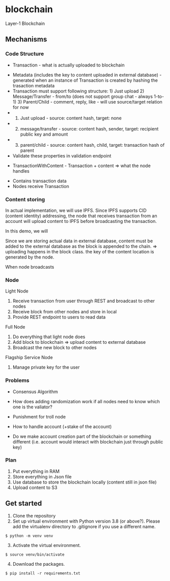 # blockchain

Layer-1 Blockchain

## Mechanisms

### Code Structure

- Transaction - what is actually uploaded to blockchain

* Metadata (includes the key to content uploaded in external database) - generated when an instance of Transaction is created by hashing the trasaction metadata
* Transaction must support following structure: 1) Just upload 2) Message/Transfer - from/to (does not support group chat - always 1-to-1) 3) Parent/Child - comment, reply, like - will use source/target relation for now
* 1. Just upload - source: content hash, target: none
* 2. message/transfer - source: content hash, sender, target: recipient public key and amount
* 3. parent/child - source: content hash, child, target: transaction hash of parent
* Validate these properties in validation endpoint

- TransactionWithContent - Transaction + content => what the node handles

* Contains transaction data
* Nodes receive Transaction

### Content storing

In actual implementation, we will use IPFS. Since IPFS supports CID (content identity) addressing, the node that receives transaction from an account will upload content to IPFS before broadcasting the transaction.

In this demo, we will

Since we are storing actual data in external database, content must be added to the external database as the block is appended to the chain. => uploading happens in the block class. the key of the content location is generated by the node.

When node broadcasts

### Node

Light Node

1. Receive transaction from user through REST and broadcast to other nodes
2. Receive block from other nodes and store in local
3. Provide REST endpoint to users to read data

Full Node

1. Do everything that light node does
2. Add block to blockchain => upload content to external database
3. Broadcast the new block to other nodes

Flagship Service Node

1. Manage private key for the user

### Problems

- Consensus Algorithm

* How does adding randomization work if all nodes need to know which one is the valiator?

- Punishment for troll node

- How to handle account (+stake of the account)

* Do we make account creation part of the blockchain or something different (i.e. account would interact with blockchain just through public key)

### Plan

1. Put everything in RAM
2. Store everything in Json file
3. Use database to store the blockchain locally (content still in json file)
4. Upload content to S3

## Get started

1. Clone the repository
2. Set up virtual environment with Python version 3.8 (or above?). Please add the virtualenv directory to .gitignore if you use a different name.

```
$ python -m venv venv
```

3. Activate the virtual environment.

```
$ source venv/bin/activate
```

4. Download the packages.

```
$ pip install -r requirements.txt
```
